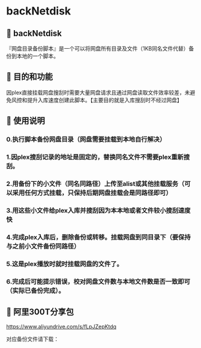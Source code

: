 # backNetdisk


## 🚀 backNetdisk

『网盘目录备份脚本』是一个可以将网盘所有目录及文件（1KB同名文件代替）备份到本地的一个脚本。

## 🚀 目的和功能

因plex直接挂载网盘搜刮时需要大量网盘请求且通过网盘读取文件效率较差，未避免风控和提升入库速度创建此脚本。【主要目的就是入库搜刮时不经过网盘】

## 🚀 使用说明

### 0.执行脚本备份网盘目录（网盘需要挂载到本地自行解决）

### 1.因plex搜刮记录的地址是固定的，替换同名文件不需要plex重新搜刮。

### 2.用备份下的小文件（同名同路径）上传至alist或其他挂载服务（可以采用任何方式挂载，只保持后期网盘挂载会是同路径即可）

### 3.用这些小文件给plex入库并搜刮因为本本地或者文件较小搜刮速度快

### 4.完成plex入库后，删除备份或转移。挂载网盘到同目录下（要保持与之前小文件备份同路径）

### 5.这是plex播放时就时挂载网盘的文件了。

### 6.完成后可能提示错误，校对网盘文件数与本地文件数是否一致即可（实际已备份完成）。

## 🚀 阿里300T分享包

https://www.aliyundrive.com/s/fLpJZepKtdq

对应备份文件请下载：

